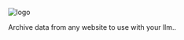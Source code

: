 ![logo](https://github.com/user-attachments/assets/b220c1d1-d95f-4bb6-866e-02f6658ede05)

Archive data from any website to use with your llm..
